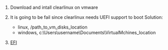 1. Download and intall clearlinux on vmware
2. It is going to be fail since clearlinux needs UEFI support to boot
    Solution:
    * linux, /path_to_vm_disks_location
    * windows, c:\Users\username\Documents\VirtualMchines_location

3. [EFI](https://wiki.archlinux.org/index.php/EFI_system_partition)
